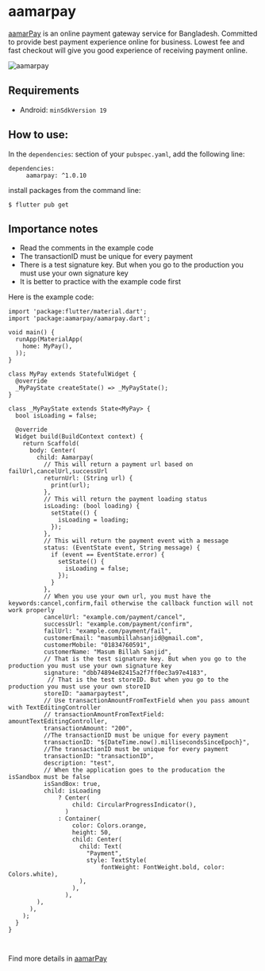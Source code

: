 # aamarpay

[aamarPay](https://aamarpay.com/) is an online payment gateway service for Bangladesh. Committed to provide best payment experience online for business. Lowest fee and fast checkout will give you good experience of receiving payment online.

![aamarpay](https://i.imgur.com/lAiUw6j.png)

## Requirements 

- Android: `minSdkVersion 19` 
## How to use: 
In the `dependencies`: section of your `pubspec.yaml`, add the following line:
```
dependencies:
     aamarpay: ^1.0.10
```
install packages from the command line:

```
$ flutter pub get
```
## Importance notes
- Read the comments in the example code
- The transactionID must be unique for every payment 
- There is a test signature key. But when you go to the production you must use your own signature key 
- It is better to practice with the example code first

Here is the example code:
```
import 'package:flutter/material.dart';
import 'package:aamarpay/aamarpay.dart';

void main() {
  runApp(MaterialApp(
    home: MyPay(),
  ));
}

class MyPay extends StatefulWidget {
  @override
  _MyPayState createState() => _MyPayState();
}

class _MyPayState extends State<MyPay> {
  bool isLoading = false;

  @override
  Widget build(BuildContext context) {
    return Scaffold(
      body: Center(
        child: Aamarpay(
          // This will return a payment url based on failUrl,cancelUrl,successUrl
          returnUrl: (String url) {
            print(url);
          },
          // This will return the payment loading status
          isLoading: (bool loading) {
            setState(() {
              isLoading = loading;
            });
          },
          // This will return the payment event with a message
          status: (EventState event, String message) {
            if (event == EventState.error) {
              setState(() {
                isLoading = false;
              });
            }
          },
          // When you use your own url, you must have the keywords:cancel,confirm,fail otherwise the callback function will not work properly
          cancelUrl: "example.com/payment/cancel",
          successUrl: "example.com/payment/confirm",
          failUrl: "example.com/payment/fail",
          customerEmail: "masumbillahsanjid@gmail.com",
          customerMobile: "01834760591",
          customerName: "Masum Billah Sanjid",
          // That is the test signature key. But when you go to the production you must use your own signature key
          signature: "dbb74894e82415a2f7ff0ec3a97e4183",
           // That is the test storeID. But when you go to the production you must use your own storeID 
          storeID: "aamarpaytest", 
          // Use transactionAmountFromTextField when you pass amount with TextEditingController
          // transactionAmountFromTextField: amountTextEditingController,
          transactionAmount: "200",
          //The transactionID must be unique for every payment
          transactionID: "${DateTime.now().millisecondsSinceEpoch}",
          //The transactionID must be unique for every payment 
          transactionID: "transactionID",
          description: "test",
          // When the application goes to the producation the isSandbox must be false
          isSandBox: true,
          child: isLoading
              ? Center(
                  child: CircularProgressIndicator(),
                )
              : Container(
                  color: Colors.orange,
                  height: 50,
                  child: Center(
                    child: Text(
                      "Payment",
                      style: TextStyle(
                          fontWeight: FontWeight.bold, color: Colors.white),
                    ),
                  ),
                ),
        ),
      ),
    );
  }
}



```




Find more details in [aamarPay](https://aamarpay.com/) 

